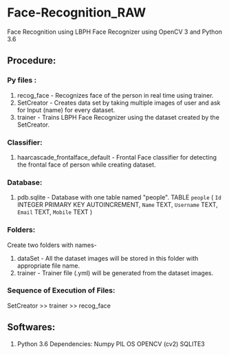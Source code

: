 # Face-Recognition_RAW

Face Recognition using LBPH Face Recognizer using OpenCV 3 and Python 3.6

## Procedure: 

### Py files :

1. recog_face - Recognizes face of the person in real time using trainer.
2. SetCreator - Creates data set by taking multiple images of user and ask for Input (name) for every dataset.  
3. trainer - Trains LBPH Face Recognizer using the dataset created by the SetCreator.

### Classifier:

1. haarcascade_frontalface_default - Frontal Face classifier for detecting the frontal face of person while creating dataset.

### Database:

1. pdb.sqlite - Database with one table named "people". 
                TABLE `people` ( `Id` INTEGER PRIMARY KEY AUTOINCREMENT, `Name` TEXT, `Username` TEXT, `Email` TEXT, `Mobile` TEXT )

### Folders:

Create two folders with names-

1. dataSet - All the dataset images will be stored in this folder with appropriate file name.
2. trainer - Trainer file (.yml)  will be generated from the dataset images.

### Sequence of Execution of Files:

SetCreator >> trainer >> recog_face

## Softwares:

1. Python 3.6 
    Dependencies: 
                  Numpy
                  PIL
                  OS
                  OPENCV (cv2)
                  SQLITE3
